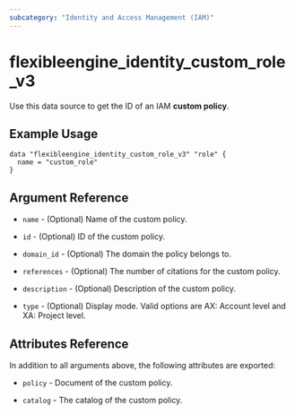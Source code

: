 ```yaml
---
subcategory: "Identity and Access Management (IAM)"
---
```


# flexibleengine\_identity\_custom\_role\_v3

Use this data source to get the ID of an IAM **custom policy**.

## Example Usage

```hcl
data "flexibleengine_identity_custom_role_v3" "role" {
  name = "custom_role"
}
```

## Argument Reference

* `name` - (Optional) Name of the custom policy. 

* `id` - (Optional) ID of the custom policy.

* `domain_id` - (Optional) The domain the policy belongs to.

* `references` - (Optional) The number of citations for the custom policy.

* `description` - (Optional) Description of the custom policy.

* `type` - (Optional) Display mode. Valid options are AX: Account level and XA: Project level.

## Attributes Reference

In addition to all arguments above, the following attributes are exported:

* `policy` - Document of the custom policy.

* `catalog` - The catalog of the custom policy.
